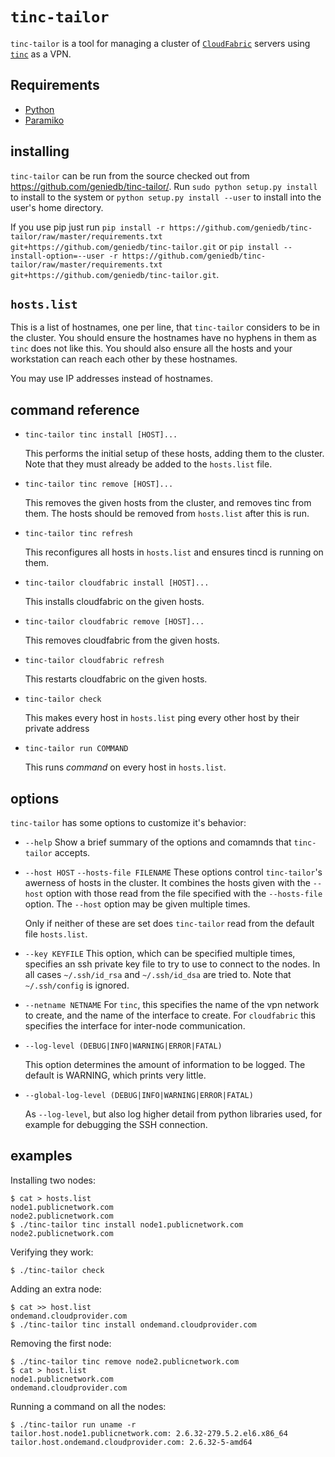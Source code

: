 
`tinc-tailor`
=============

`tinc-tailor` is a tool for managing a cluster of
[`CloudFabric`](http://www.geniedb.com/) servers using
[`tinc`](http://www.tinc-vpn.org/) as a VPN.


Requirements
------------
* [Python](http://www.python.org/)
* [Paramiko](http://www.lag.net/paramiko/)

installing
----------

`tinc-tailor` can be run from the source checked out from
<https://github.com/geniedb/tinc-tailor/>.  Run `sudo python setup.py install`
to install to the system or `python setup.py install --user` to install into
the user's home directory.

If you use pip just run
`pip install -r https://github.com/geniedb/tinc-tailor/raw/master/requirements.txt git+https://github.com/geniedb/tinc-tailor.git`
or
`pip install --install-option=--user -r https://github.com/geniedb/tinc-tailor/raw/master/requirements.txt git+https://github.com/geniedb/tinc-tailor.git`.

`hosts.list`
------------

This is a list of hostnames, one per line, that `tinc-tailor` considers to be
in the cluster.  You should ensure the hostnames have no hyphens in them as
`tinc` does not like this. You should also ensure all the hosts and your
workstation can reach each other by these hostnames.

You may use IP addresses instead of hostnames.


command reference
-----------------

*  `tinc-tailor tinc install [HOST]...`

   This performs the initial setup of these hosts, adding them to the cluster.
   Note that they must already be added to the `hosts.list` file. 

*  `tinc-tailor tinc remove [HOST]...`

   This removes the given hosts from the cluster, and removes tinc from them.
   The hosts should be removed from `hosts.list` after this is run.

*  `tinc-tailor tinc refresh`

   This reconfigures all hosts in `hosts.list` and ensures tincd is running on
   them.

*  `tinc-tailor cloudfabric install [HOST]...`

   This installs cloudfabric on the given hosts.

*  `tinc-tailor cloudfabric remove [HOST]...`

   This removes cloudfabric from the given hosts.

*  `tinc-tailor cloudfabric refresh`

   This restarts cloudfabric on the given hosts.

*  `tinc-tailor check`

   This makes every host in `hosts.list` ping every other host by their private
   address

*  `tinc-tailor run COMMAND`

    This runs *command* on every host in `hosts.list`.
   

options
-------

`tinc-tailor` has some options to customize it's behavior:

*  `--help`
   Show a brief summary of the options and comamnds that `tinc-tailor` accepts.

*  `--host HOST`
   `--hosts-file FILENAME`
   These options control `tinc-tailor`'s awerness of hosts in the cluster. It
   combines the hosts given with the `--host` option with those read from the
   file specified with the `--hosts-file` option. The `--host` option may be
   given multiple times.

   Only if neither of these are set does `tinc-tailor` read from the default
   file `hosts.list`.

*  `--key KEYFILE`
   This option, which can be specified multiple times, specifies an ssh private
   key file to try to use to connect to the nodes.  In all cases
   `~/.ssh/id_rsa` and `~/.ssh/id_dsa` are tried to.  Note that `~/.ssh/config`
   is ignored.

*  `--netname NETNAME`
   For `tinc`, this specifies the name of the vpn network to create, and the
   name of the interface to create. For `cloudfabric` this specifies the
   interface for inter-node communication.

*  `--log-level (DEBUG|INFO|WARNING|ERROR|FATAL)`

   This option determines the amount of information to be logged. The default
   is WARNING, which prints very little.

*  `--global-log-level (DEBUG|INFO|WARNING|ERROR|FATAL)`

   As `--log-level`, but also log higher detail from python libraries used, for
   example for debugging the SSH connection.

examples
--------

Installing two nodes:

    $ cat > hosts.list
    node1.publicnetwork.com
    node2.publicnetwork.com
    $ ./tinc-tailor tinc install node1.publicnetwork.com node2.publicnetwork.com

Verifying they work:

    $ ./tinc-tailor check

Adding an extra node:

    $ cat >> host.list
    ondemand.cloudprovider.com
    $ ./tinc-tailor tinc install ondemand.cloudprovider.com

Removing the first node:

    $ ./tinc-tailor tinc remove node2.publicnetwork.com
    $ cat > host.list
    node1.publicnetwork.com
    ondemand.cloudprovider.com

Running a command on all the nodes:

    $ ./tinc-tailor run uname -r
    tailor.host.node1.publicnetwork.com: 2.6.32-279.5.2.el6.x86_64
    tailor.host.ondemand.cloudprovider.com: 2.6.32-5-amd64
